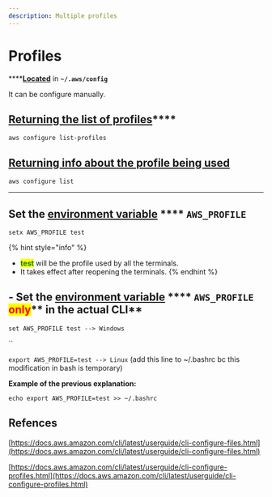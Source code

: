 ```yaml
---
description: Multiple profiles
---
```


# Profiles

****[**Located**](https://docs.aws.amazon.com/cli/latest/userguide/cli-configure-files.html#cli-configure-files-where) in **`~/.aws/config`**

It can be configure manually.

## [**Returning the list of profiles**](https://docs.aws.amazon.com/cli/latest/userguide/cli-configure-files.html#cli-configure-files-methods)****

`aws configure list-profiles`&#x20;



## [Returning info about the profile being used](https://docs.aws.amazon.com/cli/latest/userguide/cli-configure-files.html#cli-configure-files-methods)

`aws configure list`

****

## **Set the** [**environment variable**](https://docs.aws.amazon.com/cli/latest/userguide/cli-configure-envvars.html#envvars-set) **** `AWS_PROFILE`

`setx AWS_PROFILE test`

{% hint style="info" %}
* <mark style="color:green;">**test**</mark> will be the profile used by all the terminals.
* It takes effect after reopening the terminals.
{% endhint %}



## **- Set the** [**environment variable**](https://docs.aws.amazon.com/cli/latest/userguide/cli-configure-envvars.html#envvars-set) **** `AWS_PROFILE` <mark style="color:red;">**only**</mark>** in the actual CLI**

`set AWS_PROFILE test --> Windows`

``

`export AWS_PROFILE=test --> Linux` (add this line to \~/.bashrc bc this modification in bash is temporary)

**Example of the previous explanation:**

`echo export AWS_PROFILE=test >> ~/.bashrc`



## **Refences**

[https://docs.aws.amazon.com/cli/latest/userguide/cli-configure-files.html](https://docs.aws.amazon.com/cli/latest/userguide/cli-configure-files.html)

[https://docs.aws.amazon.com/cli/latest/userguide/cli-configure-profiles.html](https://docs.aws.amazon.com/cli/latest/userguide/cli-configure-profiles.html)

